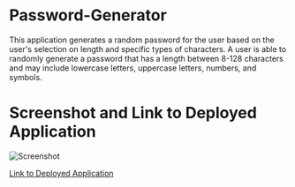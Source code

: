 # Password-Generator
This application generates a random password for the user based on the user's selection on length and specific types of characters. A user is able to randomly generate a password that has a length between 8-128 characters and may include lowercase letters, uppercase letters, numbers, and symbols.

# Screenshot and Link to Deployed Application
![Screenshot](https://i.imgur.com/6fL7HYR.png)

[Link to Deployed Application](https://dlexd.github.io/Password-Generator/)
